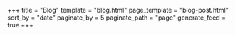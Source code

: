 +++
title = "Blog"
template = "blog.html"
page_template = "blog-post.html"
sort_by = "date"
paginate_by = 5
paginate_path = "page"
generate_feed = true
+++